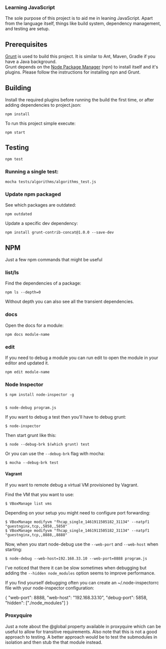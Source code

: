 ### Learning JavaScript
The sole purpose of this project is to aid me in leaning JavaScript. Apart from the language itself, things like build system, dependency management, 
and testing are setup.

## Prerequisites
[Grunt](http://gruntjs.com/) is used to build this project. It is similar to Ant, Maven, Gradle if you have a Java background.   
Grunt depends on the [Node Package Manager](https://npmjs.org/) (npn) to install itself and it's plugins. Please follow the instructions
for installing npn and Grunt.

## Building
Install the required plugins before running the build the first time, or after adding dependencies to project.json:

    npm install

To run this project simple execute:

    npm start

## Testing

    npm test

### Running a single test:

    mocha tests/algorithms/algorithms_test.js


### Update npm packaged
See which packages are outdated:

    npm outdated

Update a specific dev dependency:

    npm install grunt-contrib-concat@1.0.0 --save-dev


## NPM
Just a few npm commands that might be useful

### list/ls
Find the dependencies of a package:

    npm ls --depth=0

Without depth you can also see all the transient dependencies.

### docs
Open the docs for a module:

    npm docs module-name

### edit
If you need to debug a module you can run edit to open the module in your editor and
updated it.

    npm edit module-name


### Node Inspector

    $ npm install node-inspector -g


    $ node-debug program.js


If you want to debug a test then you'll have to debug grunt:

    $ node-inspector


Then start grunt like this:


    $ node --debug-brk $(which grunt) test

Or you can use the `--debug-brk` flag with mocha:

    $ mocha --debug-brk test

#### Vagrant
If you want to remote debug a virtual VM provisioned by Vagrant.

Find the VM that you want to use:

    $ VBoxManage list vms

Depending on your setup you might need to configure port forwarding:


    $ VBoxManage modifyvm "fhcap_single_1461911505182_31134" --natpf1 "guestnginx,tcp,,5858,,5858"
    $ VBoxManage modifyvm "fhcap_single_1461911505182_31134" --natpf1 "guestnginx,tcp,,8888,,8888"


Now, when you start node-debug use the ```--web-port``` and ```--web-host```  when starting:


    $ node-debug --web-host=192.168.33.10 --web-port=8888 program.js

I've noticed that there it can be slow sometimes when debugging but adding the `--hidden node_modules` option seems to improve performance.

If you find yourself debugging often you can create an ~/.node-inspectorrc file with your node-inspector configuration:

{
  "web-port": 8888,
  "web-host": "192.168.33.10",
  "debug-port": 5858,
  "hidden": ["./node_modules"]
}


### Proxyquire
Just a note about the @global property available in proxyquire which can be useful to allow for transitive requirements. Also note that this is not a
good approach to testing. A better approach would be to test the submodules in isolation and then stub the that module instead.

